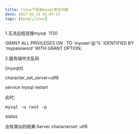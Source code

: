 ```yaml
---
title: linux下安装mysql常见问题
date: 2017-01-21 01:07:17
tags: [mysql,linux]
---
```

1.无法远程连接mysql  1130

GRANT ALL PRIVILEGES ON *.* TO 'myuser'@'%' IDENTIFIED BY 'mypassword' WITH GRANT OPTION;
<!-- more -->

2.服务端中文乱码

[mysqld]

character_set_server=utf8

service mysql restart

此时,
<pre>mysql -u root -p</pre>
status

会有类似的结果:Server characterset: utf8